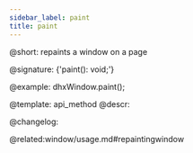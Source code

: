 ```yaml
---
sidebar_label: paint
title: paint
---          
```


@short: repaints a window on a page

@signature: {'paint(): void;'}

@example:
dhxWindow.paint();

@template: api_method
@descr:


@changelog:

@related:window/usage.md#repaintingwindow
